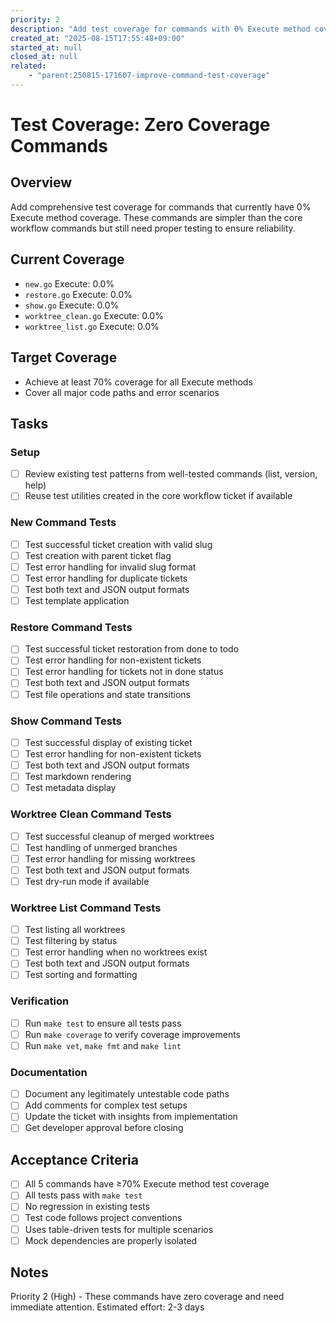 ```yaml
---
priority: 2
description: "Add test coverage for commands with 0% Execute method coverage"
created_at: "2025-08-15T17:55:48+09:00"
started_at: null
closed_at: null
related:
    - "parent:250815-171607-improve-command-test-coverage"
---
```


# Test Coverage: Zero Coverage Commands

## Overview

Add comprehensive test coverage for commands that currently have 0% Execute method coverage. These commands are simpler than the core workflow commands but still need proper testing to ensure reliability.

## Current Coverage
- `new.go` Execute: 0.0%
- `restore.go` Execute: 0.0%
- `show.go` Execute: 0.0%
- `worktree_clean.go` Execute: 0.0%
- `worktree_list.go` Execute: 0.0%

## Target Coverage
- Achieve at least 70% coverage for all Execute methods
- Cover all major code paths and error scenarios

## Tasks

### Setup
- [ ] Review existing test patterns from well-tested commands (list, version, help)
- [ ] Reuse test utilities created in the core workflow ticket if available

### New Command Tests
- [ ] Test successful ticket creation with valid slug
- [ ] Test creation with parent ticket flag
- [ ] Test error handling for invalid slug format
- [ ] Test error handling for duplicate tickets
- [ ] Test both text and JSON output formats
- [ ] Test template application

### Restore Command Tests
- [ ] Test successful ticket restoration from done to todo
- [ ] Test error handling for non-existent tickets
- [ ] Test error handling for tickets not in done status
- [ ] Test both text and JSON output formats
- [ ] Test file operations and state transitions

### Show Command Tests
- [ ] Test successful display of existing ticket
- [ ] Test error handling for non-existent tickets
- [ ] Test both text and JSON output formats
- [ ] Test markdown rendering
- [ ] Test metadata display

### Worktree Clean Command Tests
- [ ] Test successful cleanup of merged worktrees
- [ ] Test handling of unmerged branches
- [ ] Test error handling for missing worktrees
- [ ] Test both text and JSON output formats
- [ ] Test dry-run mode if available

### Worktree List Command Tests
- [ ] Test listing all worktrees
- [ ] Test filtering by status
- [ ] Test error handling when no worktrees exist
- [ ] Test both text and JSON output formats
- [ ] Test sorting and formatting

### Verification
- [ ] Run `make test` to ensure all tests pass
- [ ] Run `make coverage` to verify coverage improvements
- [ ] Run `make vet`, `make fmt` and `make lint`

### Documentation
- [ ] Document any legitimately untestable code paths
- [ ] Add comments for complex test setups
- [ ] Update the ticket with insights from implementation
- [ ] Get developer approval before closing

## Acceptance Criteria

- [ ] All 5 commands have ≥70% Execute method test coverage
- [ ] All tests pass with `make test`
- [ ] No regression in existing tests
- [ ] Test code follows project conventions
- [ ] Uses table-driven tests for multiple scenarios
- [ ] Mock dependencies are properly isolated

## Notes

Priority 2 (High) - These commands have zero coverage and need immediate attention.
Estimated effort: 2-3 days